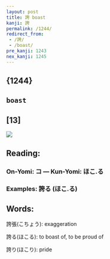 ```yaml
---
layout: post
title: 誇 boast
kanji: 誇
permalink: /1244/
redirect_from:
 - /誇/
 - /boast/
pre_kanji: 1243
nex_kanji: 1245
---
```


## {1244}

## `boast`

## [13]

<div class="stroke"><img src="E8AA87.png" /></div>

## Reading:

### On-Yomi: コ &mdash; Kun-Yomi: ほこ.る

### Examples: 誇る (ほこ.る)

## Words:

誇張(こちょう): exaggeration

誇る(ほこる): to boast of, to be proud of

誇り(ほこり): pride

